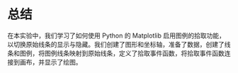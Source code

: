 # 总结

在本实验中，我们学习了如何使用 Python 的 Matplotlib 启用图例的拾取功能，以切换原始线条的显示与隐藏。我们创建了图形和坐标轴，准备了数据，创建了线条和图例，将图例线条映射到原始线条，定义了拾取事件函数，将拾取事件函数连接到画布，并显示了绘图。
